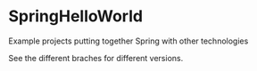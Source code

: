 SpringHelloWorld
================

Example projects putting together Spring with other technologies

See the different braches for different versions.
